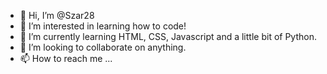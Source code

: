 - 👋 Hi, I’m @Szar28
- 👀 I’m interested in learning how to code!
- 🌱 I’m currently learning HTML, CSS, Javascript and a little bit of Python.
- 💞️ I’m looking to collaborate on anything.
- 📫 How to reach me ...

<!---
Szar28/Szar28 is a ✨ special ✨ repository because its `README.md` (this file) appears on your GitHub profile.
You can click the Preview link to take a look at your changes.
--->
